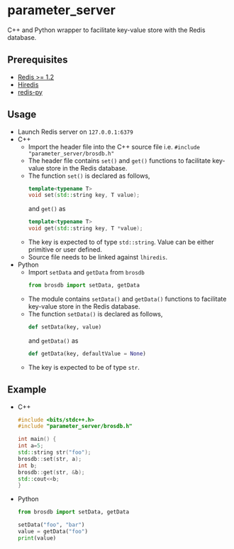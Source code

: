 # **parameter_server**
C++ and Python wrapper to facilitate key-value store with the Redis database.
## Prerequisites
* [Redis >= 1.2](https://redis.io/download)
* [Hiredis](https://github.com/redis/hiredis)
*  [redis-py](https://github.com/andymccurdy/redis-py)
## Usage
* Launch Redis server on ```127.0.0.1:6379``` 
* C++
    * Import the header file into the C++ source file i.e.
        ``` #include "parameter_server/brosdb.h" ```
    * The header file contains ```set()``` and ```get()``` functions to facilitate key-value store in the Redis database.
    * The function ```set()``` is declared as follows,
        ```c++
        template<typename T> 
        void set(std::string key, T value);
        ```
        and ```get()``` as
        ```c++
        template<typename T> 
        void get(std::string key, T *value);
        ```
    * The key is expected to of type ```std::string```. Value can be either primitive or user defined.
    * Source file needs to be linked against ```lhiredis```.
* Python
    * Import ```setData``` and ```getData``` from ```brosdb```
        ```python
        from brosdb import setData, getData
        ```
    * The module contains ```setData()``` and ```getData()``` functions to facilitate key-value store in the Redis database.
    * The function ```setData()``` is declared as follows, 
        ```python
        def setData(key, value)
        ```
        and ```getData()``` as
        ```python
        def getData(key, defaultValue = None)
        ```
    * The key is expected to be of type ```str```.
## Example
* C++
    ```c++
    #include <bits/stdc++.h>
    #include "parameter_server/brosdb.h"
    
    int main() {
    int a=5;
    std::string str("foo");
    brosdb::set(str, a);
    int b;
    brosdb::get(str, &b);
    std::cout<<b;
    }
    ```
* Python
    ```python
    from brosdb import setData, getData
    
    setData("foo", "bar")
    value = getData("foo")
    print(value)
    ```